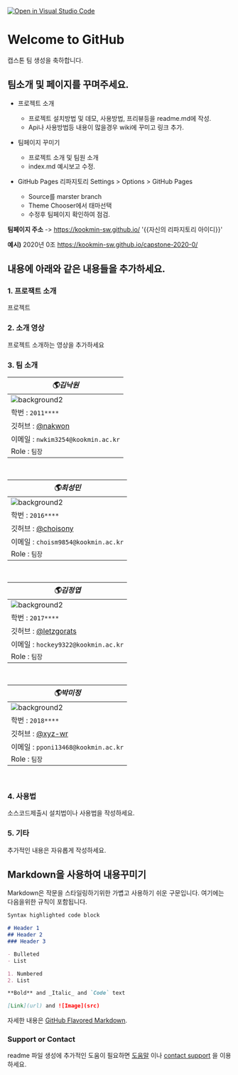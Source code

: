 [![Open in Visual Studio Code](https://classroom.github.com/assets/open-in-vscode-f059dc9a6f8d3a56e377f745f24479a46679e63a5d9fe6f495e02850cd0d8118.svg)](https://classroom.github.com/online_ide?assignment_repo_id=7070290&assignment_repo_type=AssignmentRepo)
# Welcome to GitHub

캡스톤 팀 생성을 축하합니다.

## 팀소개 및 페이지를 꾸며주세요.

- 프로젝트 소개
  - 프로젝트 설치방법 및 데모, 사용방법, 프리뷰등을 readme.md에 작성.
  - Api나 사용방법등 내용이 많을경우 wiki에 꾸미고 링크 추가.

- 팀페이지 꾸미기
  - 프로젝트 소개 및 팀원 소개
  - index.md 예시보고 수정.

- GitHub Pages 리파지토리 Settings > Options > GitHub Pages 
  - Source를 marster branch
  - Theme Chooser에서 태마선택
  - 수정후 팀페이지 확인하여 점검.

**팀페이지 주소** -> https://kookmin-sw.github.io/ '{{자신의 리파지토리 아이디}}'

**예시)** 2020년 0조  https://kookmin-sw.github.io/capstone-2020-0/


## 내용에 아래와 같은 내용들을 추가하세요.

### 1. 프로잭트 소개

프로젝트

### 2. 소개 영상

프로젝트 소개하는 영상을 추가하세요

### 3. 팀 소개

| **_🌎김낙원_** |
| ------------------------------------------------------------------------------------------- |
| ![background2](https://user-images.githubusercontent.com/77396189/160841958-7d77efbf-cf60-48c4-bc50-c3def00f4b38.jpg) | 
| 학번 : `2011****`| 
| 깃허브 : [@nakwon](https://github.com/nakwon)                                            |  
| 이메일 : `nwkim3254@kookmin.ac.kr` | 
| Role : `팀장`|
<br>

| **_🌎최성민_** |
| ------------------------------------------------------------------------------------------- |
| ![background2](https://user-images.githubusercontent.com/77396189/160841958-7d77efbf-cf60-48c4-bc50-c3def00f4b38.jpg)| 
| 학번 : `2016****`| 
| 깃허브 : [@choisony](https://github.com/choisony)                                            |  
| 이메일 : `choism9854@kookmin.ac.kr` | 
| Role : `팀장`|
<br>

| **_🌎김정엽_** |
| ------------------------------------------------------------------------------------------- |
| ![background2](https://user-images.githubusercontent.com/77396189/160841958-7d77efbf-cf60-48c4-bc50-c3def00f4b38.jpg) | 
| 학번 : `2017****`| 
| 깃허브 : [@letzgorats](https://github.com/letzgorats)                                            |  
| 이메일 : `hockey9322@kookmin.ac.kr` | 
| Role : `팀장`|
<br>

| **_🌎박미정_** |
| ------------------------------------------------------------------------------------------- |
| ![background2](https://user-images.githubusercontent.com/77396189/160841958-7d77efbf-cf60-48c4-bc50-c3def00f4b38.jpg) | 
| 학번 : `2018****`| 
| 깃허브 : [@xyz-wr](https://github.com/xyz-wr)                                            |  
| 이메일 : `pponi13468@kookmin.ac.kr` | 
| Role : `팀장`|
<br>

### 4. 사용법

소스코드제출시 설치법이나 사용법을 작성하세요.

### 5. 기타

추가적인 내용은 자유롭게 작성하세요.


## Markdown을 사용하여 내용꾸미기

Markdown은 작문을 스타일링하기위한 가볍고 사용하기 쉬운 구문입니다. 여기에는 다음을위한 규칙이 포함됩니다.

```markdown
Syntax highlighted code block

# Header 1
## Header 2
### Header 3

- Bulleted
- List

1. Numbered
2. List

**Bold** and _Italic_ and `Code` text

[Link](url) and ![Image](src)
```

자세한 내용은 [GitHub Flavored Markdown](https://guides.github.com/features/mastering-markdown/).

### Support or Contact

readme 파일 생성에 추가적인 도움이 필요하면 [도움말](https://help.github.com/articles/about-readmes/) 이나 [contact support](https://github.com/contact) 을 이용하세요.
